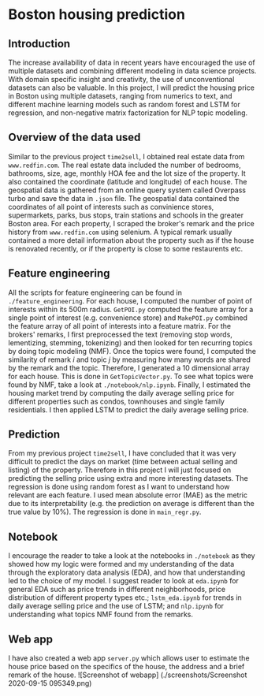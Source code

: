 # Boston housing prediction

## Introduction
The increase availability of data in recent years have encouraged the use of multiple datasets and combining different modeling in data science projects. With domain specific insight and creativity, the use of unconventional datasets can also be valuable. In this project, I will predict the housing price in Boston using multiple datasets, ranging from numerics to text, and different machine learning models such as random forest and LSTM for regression, and non-negative matrix factorization for NLP topic modeling.

## Overview of the data used
Similar to the previous project `time2sell`, I obtained real estate data from `www.redfin.com`. The real estate data included the number of bedrooms, bathrooms, size, age, monthly HOA fee and the lot size of the property. It also contained the coordinate (latitude and longitude) of each house. The geospatial data is gathered from an online query system called Overpass turbo and save the data in `.json` file. The geospatial data contained the coordinates of all point of interests such as  convinience stores, supermarkets, parks, bus stops, train stations and schools in the greater Boston area. For each property, I scraped the broker's remark and the price history from `www.redfin.com` using selenium. A typical remark usually contained a more detail information about the property such as if the house is renovated recently, or if the property is close to some restaurents etc.

## Feature engineering
All the scripts for feature engineering can be found in `./feature_engineering`. For each house, I computed the number of point of interests within its 500m radius. `GetPOI.py` computed the feature array for a single point of interest (e.g. convenience store) and `MakePOI.py` combined the feature array of all point of interests into a feature matrix. For the brokers' remarks, I first preprocessed the text (removing stop words, lementizing, stemming, tokenizing) and then looked for ten recurring topics by doing topic modeling (NMF). Once the topics were found, I computed the similarity of remark *i* and topic *j* by measuring how many words are shared by the remark and the topic. Therefore, I generated a 10 dimensional array for each house. This is done in `GetTopicVector.py`. To see what topics were found by NMF, take a look at `./notebook/nlp.ipynb`. Finally, I estimated the housing market trend by computing the daily average selling price for different properties such as condos, townhouses and single family residentials. I then applied LSTM to predict the daily average selling price.

## Prediction
From my previous project `time2sell`, I have concluded that it was very difficult to predict the days on market (time between actual selling and listing) of the property. Therefore in this project I will just focused on predicting the selling price using extra and more interesting datasets. The regression is done using random forest as I want to understand how relevant are each feature. I used mean absolute error (MAE) as the metric due to its interpretability (e.g. the prediction on average is different than the true value by 10%). The regression is done in `main_regr.py`.

## Notebook
I encourage the reader to take a look at the notebooks in `./notebook` as they showed how my logic were formed and my understanding of the data through the exploratory data analysis (EDA), and how that understanding led to the choice of my model. I suggest reader to look at `eda.ipynb` for general EDA such as price trends in different neighborhoods, price distribution of different property types etc.; `lstm_eda.ipynb` for trends in daily average selling price and the use of LSTM; and `nlp.ipynb` for understanding what topics NMF found from the remarks.

## Web app
I have also created a web app `server.py` which allows user to estimate the house price based on the specifics of the house, the address and a brief remark of the house.
![Screenshot of webapp]
(./screenshots/Screenshot 2020-09-15 095349.png)